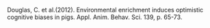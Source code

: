 Douglas, C. et al.(2012). Environmental enrichment induces optimistic cognitive biases in pigs. Appl. Anim. Behav. Sci. 139, p. 65-73.